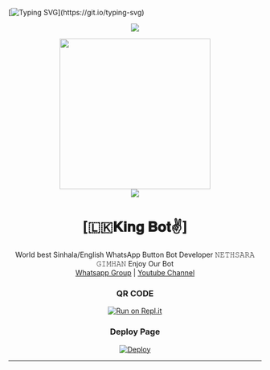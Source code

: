 [![Typing SVG](https://readme-typing-svg.herokuapp.com?color=F70000&background=82FF3400&lines=%F0%9F%98%8AHi........%E2%9C%8C%EF%B8%8F;Welcome+to+King+Bot+Github+Page.;King+bot+Developed+By+%F0%9D%99%BD%F0%9D%99%B4%F0%9D%9A%83%F0%9D%99%B7%F0%9D%9A%82%F0%9D%99%B0%F0%9D%9A%81%F0%9D%99%B0+%F0%9D%99%B6%F0%9D%99%B8%F0%9D%99%BC%F0%9D%99%B7%F0%9D%99%B0%F0%9D%99%BD.)](https://git.io/typing-svg)

<div align="center">		
<img src= "https://camo.githubusercontent.com/71b837571c48af3aa60a73dbc9d5936aa359d78efbfa8a6743cbbbc16b80ef4d/68747470733a2f2f63646e2e646973636f72646170702e636f6d2f6174746163686d656e74732f3830353930323039333930363630383138362f3830353931333937323533353539303932322f74656e6f722e676966"/>
</p>
<div align="center">
  <img src="https://telegra.ph/file/24b9b8507613125d34bd1.jpg" width="300" height="300">
	<div align="center">
<img src="https://camo.githubusercontent.com/71b837571c48af3aa60a73dbc9d5936aa359d78efbfa8a6743cbbbc16b80ef4d/68747470733a2f2f63646e2e646973636f72646170702e636f6d2f6174746163686d656e74732f3830353930323039333930363630383138362f3830353931333937323533353539303932322f74656e6f722e676966"/>
</p> 

  <h1>[🇱🇰𝐊𝐢𝐧𝐠 𝐁𝐨𝐭✌️]</h1>
</div>
<p align="center">
    World best Sinhala/English WhatsApp Button Bot Developer 𝙽𝙴𝚃𝙷𝚂𝙰𝚁𝙰 𝙶𝙸𝙼𝙷𝙰𝙽 Enjoy Our Bot
    <br>
        <a href="https://chat.whatsapp.com/FxRkE50toG4KtC8p9703PY">Whatsapp Group</a> |
        <a href="https://youtube.com/channel/UCgwWV1Cya4_gUFKYOQYQtHw">Youtube Channel</a>
    <br>
</p>
	
### QR CODE
[![Run on Repl.it](https://repl.it/badge/github/quiec/whatsasena)](https://replit.com/@ACSamankumara/King-bot-2?v=1)

### Deploy Page
[![Deploy](https://www.herokucdn.com/deploy/button.svg)](https://heroku.com/deploy?template=https://github.com/nethsaragimhan/king-bot)
</div>

----
